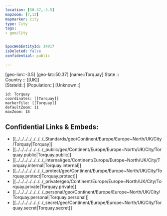 ```yaml
---
location: [50.37,-3.5] 
mapzoom: [7,12] 
mapmarker: city 
type: City
tags:
- geo/City


SpocWebEntityId: 34917
isDeleted: false
confidential: public

---
```

[geo-lon::-3.5] 
[geo-lat::50.37] 
[name::Torquay] 
State ::  
Country :: [[UK]]  
[StateId::] 
[Population::] 
[Unknown::] 


```leaflet
id: Torquay
coordinates: [[Torquay]] 
markerFile: [[Torquay]] 
defaultZoom: 11 
maxZoom: 18
```


## Confidential Links & Embeds: 
- [[../../../../../../../_Standards/geo/Continent/Europe/Europe~North/UK/City/Torquay|Torquay]] 
- [[../../../../../../../_public/geo/Continent/Europe/Europe~North/UK/City/Torquay.public|Torquay.public]] 
- [[../../../../../../../_internal/geo/Continent/Europe/Europe~North/UK/City/Torquay.internal|Torquay.internal]] 
- [[../../../../../../../_protect/geo/Continent/Europe/Europe~North/UK/City/Torquay.protect|Torquay.protect]] 
- [[../../../../../../../_private/geo/Continent/Europe/Europe~North/UK/City/Torquay.private|Torquay.private]] 
- [[../../../../../../../_personal/geo/Continent/Europe/Europe~North/UK/City/Torquay.personal|Torquay.personal]] 
- [[../../../../../../../_secret/geo/Continent/Europe/Europe~North/UK/City/Torquay.secret|Torquay.secret]] 
